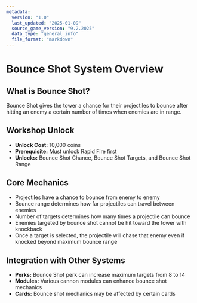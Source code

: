 ```yaml
---
metadata:
  version: "1.0"
  last_updated: "2025-01-09"
  source_game_version: "9.2.2025"
  data_type: "general_info"
  file_format: "markdown"
---
```

# Bounce Shot System Overview

## What is Bounce Shot?
Bounce Shot gives the tower a chance for their projectiles to bounce after hitting an enemy a certain number of times when enemies are in range.

## Workshop Unlock
- **Unlock Cost:** 10,000 coins
- **Prerequisite:** Must unlock Rapid Fire first
- **Unlocks:** Bounce Shot Chance, Bounce Shot Targets, and Bounce Shot Range

## Core Mechanics
- Projectiles have a chance to bounce from enemy to enemy
- Bounce range determines how far projectiles can travel between enemies
- Number of targets determines how many times a projectile can bounce
- Enemies targeted by bounce shot cannot be hit toward the tower with knockback
- Once a target is selected, the projectile will chase that enemy even if knocked beyond maximum bounce range

## Integration with Other Systems
- **Perks:** Bounce Shot perk can increase maximum targets from 8 to 14
- **Modules:** Various cannon modules can enhance bounce shot mechanics
- **Cards:** Bounce shot mechanics may be affected by certain cards

